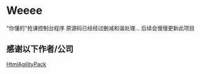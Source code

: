 # Weeee

"你懂的"抢课控制台程序
原源码已经经过删减和谐处理...
后续会慢慢更新此项目
 
## 感谢以下作者/公司
>
[HtmlAgilityPack](https://html-agility-pack.net/)
